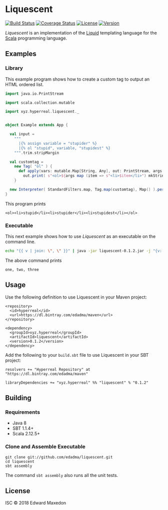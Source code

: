Liquescent
==========

[![Build Status](https://www.travis-ci.org/edadma/liquescent.svg?branch=master)](https://www.travis-ci.org/edadma/liquescent)
[![Coverage Status](https://coveralls.io/repos/github/edadma/liquescent/badge.svg?branch=master)](https://coveralls.io/github/edadma/liquescent?branch=master)
[![License](https://img.shields.io/badge/license-ISC-blue.svg)](https://github.com/edadma/liquescent/blob/master/LICENSE)
[![Version](https://img.shields.io/badge/latest_release-v0.1.2-orange.svg)](https://github.com/edadma/liquescent/releases/tag/v0.1.2)

*Liquescent* is an implementation of the [Liquid](https://shopify.github.io/liquid/) templating language for the [Scala](http://scala-lang.org) programming language.


Examples
--------

### Library

This example program shows how to create a custom tag to output an HTML ordered list.

```scala
import java.io.PrintStream

import scala.collection.mutable

import xyz.hyperreal.liquescent._


object Example extends App {

  val input =
    """
      |{% assign variable = "stupider" %}
      |{% ol "stupid", variable, "stupidest" %}
    """.trim.stripMargin

  val customtag =
    new Tag( "ol" ) {
      def apply(vars: mutable.Map[String, Any], out: PrintStream, args: List[Any]) =
        out.print( s"<ol>${args map (item => s"<li>$item</li>") mkString}</ol>" )
    }

  new Interpreter( StandardFilters.map, Tag.map(customtag), Map() ).perform( LiquescentParser.parse(input), Console.out )
}
```

This program prints

    <ol><li>stupid</li><li>stupider</li><li>stupidest</li></ol>


### Executable

This next example shows how to use *Liquescent* as an executable on the command line.

```bash
echo "{{ v | join: \", \" }}" | java -jar liquescent-0.1.2.jar -j "{v: [\"one\", \"two\", \"three\"]}" --
```

The above command prints

    one, two, three


Usage
-----

Use the following definition to use Liquescent in your Maven project:

    <repository>
      <id>hyperreal</id>
      <url>https://dl.bintray.com/edadma/maven</url>
    </repository>

    <dependency>
      <groupId>xyz.hyperreal</groupId>
      <artifactId>liquescent</artifactId>
      <version>0.1.2</version>
    </dependency>

Add the following to your `build.sbt` file to use Liquescent in your SBT project:

    resolvers += "Hyperreal Repository" at "https://dl.bintray.com/edadma/maven"

    libraryDependencies += "xyz.hyperreal" %% "liquescent" % "0.1.2"


Building
--------

### Requirements

- Java 8
- SBT 1.1.4+
- Scala 2.12.5+

### Clone and Assemble Executable

    git clone git://github.com/edadma/liquescent.git
    cd liquescent
    sbt assembly

The command `sbt assembly` also runs all the unit tests.


License
-------

ISC © 2018 Edward Maxedon